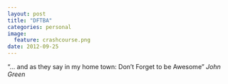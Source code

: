 ```yaml
---
layout: post
title: "DFTBA"
categories: personal
image:
  feature: crashcourse.png
date: 2012-09-25
---
```

“… and as they say in my home town: Don’t Forget to be Awesome”
_John Green_
